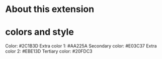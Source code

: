 # About this extension

# colors and style
Color: #2C1B3D
Extra color 1: #AA225A
Secondary color: #E03C37
Extra color 2: #EBE13D
Tertiary color: #20FDC3